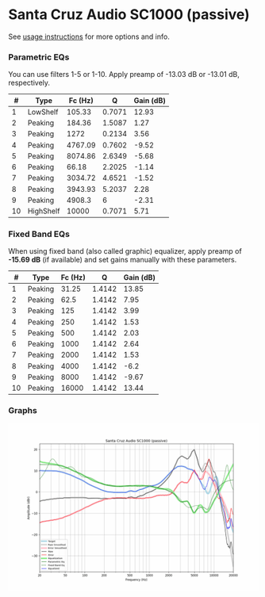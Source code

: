 # Santa Cruz Audio SC1000 (passive)
See [usage instructions](https://github.com/jaakkopasanen/AutoEq#usage) for more options and info.

### Parametric EQs
You can use filters 1-5 or 1-10. Apply preamp of -13.03 dB or -13.01 dB, respectively.

|   # | Type      |   Fc (Hz) |      Q |   Gain (dB) |
|-----|-----------|-----------|--------|-------------|
|   1 | LowShelf  |    105.33 | 0.7071 |       12.93 |
|   2 | Peaking   |    184.36 | 1.5087 |        1.27 |
|   3 | Peaking   |   1272    | 0.2134 |        3.56 |
|   4 | Peaking   |   4767.09 | 0.7602 |       -9.52 |
|   5 | Peaking   |   8074.86 | 2.6349 |       -5.68 |
|   6 | Peaking   |     66.18 | 2.2025 |       -1.14 |
|   7 | Peaking   |   3034.72 | 4.6521 |       -1.52 |
|   8 | Peaking   |   3943.93 | 5.2037 |        2.28 |
|   9 | Peaking   |   4908.3  | 6      |       -2.31 |
|  10 | HighShelf |  10000    | 0.7071 |        5.71 |

### Fixed Band EQs
When using fixed band (also called graphic) equalizer, apply preamp of **-15.69 dB** (if available) and set gains manually with these parameters.

|   # | Type    |   Fc (Hz) |      Q |   Gain (dB) |
|-----|---------|-----------|--------|-------------|
|   1 | Peaking |     31.25 | 1.4142 |       13.85 |
|   2 | Peaking |     62.5  | 1.4142 |        7.95 |
|   3 | Peaking |    125    | 1.4142 |        3.99 |
|   4 | Peaking |    250    | 1.4142 |        1.53 |
|   5 | Peaking |    500    | 1.4142 |        2.03 |
|   6 | Peaking |   1000    | 1.4142 |        2.64 |
|   7 | Peaking |   2000    | 1.4142 |        1.53 |
|   8 | Peaking |   4000    | 1.4142 |       -6.2  |
|   9 | Peaking |   8000    | 1.4142 |       -9.67 |
|  10 | Peaking |  16000    | 1.4142 |       13.44 |

### Graphs
![](./Santa%20Cruz%20Audio%20SC1000%20(passive).png)

